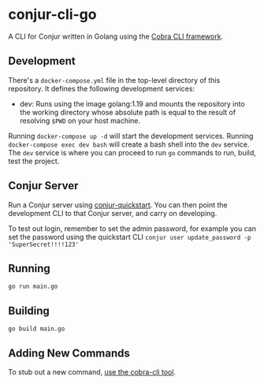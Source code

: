 # conjur-cli-go

A CLI for Conjur written in Golang using the [Cobra CLI framework](https://github.com/spf13/cobra).

## Development

There's a `docker-compose.yml` file in the top-level directory of this repository. It defines the following development services:
- dev: Runs using the image golang:1.19 and mounts the repository into the working directory whose absolute path is equal to the result of resolving `$PWD` on your host machine.

Running `docker-compose up -d` will start the development services.
Running `docker-compose exec dev bash` will create a bash shell into the `dev` service. The `dev` service is where you can proceed to run `go` commands to run, build, test the project.

## Conjur Server

Run a Conjur server using [conjur-quickstart](https://github.com/cyberark/conjur-quickstart). You can then point the development CLI to that Conjur server, and carry on developing.

To test out login, remember to set the admin password, for example you can set the password using the quickstart CLI
`conjur user update_password -p 'SuperSecret!!!!123'`

## Running

```
go run main.go
```

## Building

```
go build main.go
```

## Adding New Commands

To stub out a new command, [use the cobra-cli tool](https://github.com/spf13/cobra-cli/blob/main/README.md#add-commands-to-a-project).
